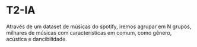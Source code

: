 # T2-IA
Através de um dataset de músicas do spotify, iremos agrupar em N grupos, milhares de músicas com características em comum, como gênero, acústica e dancibilidade.
